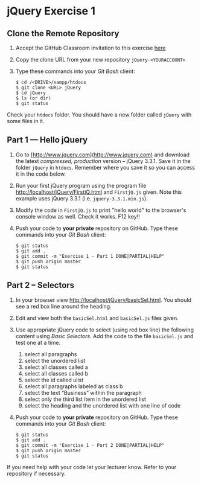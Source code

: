 # jQuery Exercise 1


## Clone the Remote Repository


1.	Accept the GitHub Classroom invitation to this exercise [here](http://www.noucamp.org/moodle/mod/resource/view.php?id=4841)

1.	Copy the clone URL from your new repository ``jQuery-<YOURACCOUNT>``

1.	Type these commands into your *Git Bash* client:

	```
	$ cd /<DRIVE>/xampp/htdocs   
	$ git clone <URL> jQuery
	$ cd jQuery
	$ ls (or dir)
	$ git status

	```

Check your ``htdocs`` folder.  You should have a new folder called ``jQuery`` with some files in it.


## Part 1 — Hello jQuery

1.	Go to [http://www.jquery.com](http://www.jquery.com) and download the latest *compressed, production* version – jQuery 3.3.1. Save it in the folder ``jQuery`` in ``htdocs``.  Remember where you save it so you can access it in the code below.
	
	
1.	Run your first jQuery program using the program file [http://localhost/jQuery/FirstjQ.html](http://localhost/jQuery/FirstjQ.html) and ``FirstjQ.js`` given.  Note this example uses jQuery 3.3.1 (i.e. ``jquery-3.3.1.min.js``).


1.	Modify the code in ``FirstjQ.js`` to print "hello world" to the browser's console window as well.  Check it works.  F12 key!!


1.	Push your code to **your private** repository on GitHub.  Type these commands into your *Git Bash* client:

	```
	$ git status
	$ git add .
	$ git commit -m "Exercise 1 - Part 1 DONE|PARTIAL|HELP"
	$ git push origin master
	$ git status

	```


## Part 2 – Selectors

1.	In your browser view [http://localhost/jQuery/basicSel.html](http://localhost/jQuery/basicSel.html).  You should see a red box line around the heading.

1.	Edit and view both the ``basicSel.html`` and ``basicSel.js`` files given.

1.	Use appropriate jQuery code to select (using red box line) the following content using *Basic Selectors*. Add the code to the file ``basicSel.js`` and test one at a time.

	1.	select all paragraphs
	1.	select the unordered list
	1.	select all classes called a
	1.	select all classes called b
	1.	select the id called ulist
	1.	select all paragraphs labeled as class b
	1.	select the text “Business” within the paragraph
	1.	select only the third list item in the unordered list
	1.	select the heading and the unordered list with one line of code


1.	Push your code to **your private** repository on GitHub.  Type these commands into your *Git Bash* client:

	```
	$ git status
	$ git add .
	$ git commit -m "Exercise 1 - Part 2 DONE|PARTIAL|HELP"
	$ git push origin master
	$ git status

	```

If you need help with your code let your lecturer know.  Refer to your repository if necessary.


